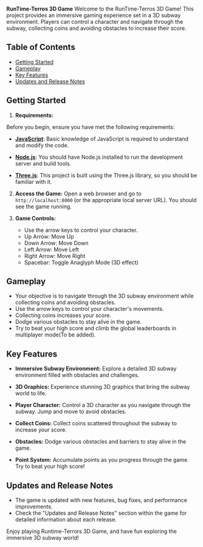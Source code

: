 **RunTime-Terros 3D Game**
Welcome to the RunTime-Terros 3D Game! This project provides an immersive gaming experience set in a 3D subway environment. Players can control a character and navigate through the subway, collecting coins and avoiding obstacles to increase their score.

## Table of Contents

- [Getting Started](#getting-started)
- [Gameplay](#gameplay)
- [Key Features](#key-features)
- [Updates and Release Notes](#updates-and-release-notes)

## Getting Started
1. **Requirements:**

Before you begin, ensure you have met the following requirements:

- **[JavaScript](https://developer.mozilla.org/en-US/docs/Web/JavaScript)**: Basic knowledge of JavaScript is required to understand and modify the code.

- **[Node.js](https://nodejs.org/)**: You should have Node.js installed to run the development server and build tools.

- **[Three.js](https://threejs.org/)**: This project is built using the Three.js library, so you should be familiar with it.

2. **Access the Game:**
   Open a web browser and go to `http://localhost:8000` (or the appropriate local server URL). You should see the game running.

3. **Game Controls:**
   - Use the arrow keys to control your character.
   - Up Arrow: Move Up
   - Down Arrow: Move Down
   - Left Arrow: Move Left
   - Right Arrow: Move Right
   - Spacebar: Toggle Anaglyph Mode (3D effect)


## Gameplay

- Your objective is to navigate through the 3D subway environment while collecting coins and avoiding obstacles.
- Use the arrow keys to control your character's movements.
- Collecting coins increases your score.
- Dodge various obstacles to stay alive in the game.
- Try to beat your high score and climb the global leaderboards in multiplayer mode(To be added).

## Key Features

- **Immersive Subway Environment:** Explore a detailed 3D subway environment filled with obstacles and challenges.

- **3D Graphics:** Experience stunning 3D graphics that bring the subway world to life.

- **Player Character:** Control a 3D character as you navigate through the subway. Jump and move to avoid obstacles.

- **Collect Coins:** Collect coins scattered throughout the subway to increase your score.

- **Obstacles:** Dodge various obstacles and barriers to stay alive in the game.

- **Point System:** Accumulate points as you progress through the game. Try to beat your high score!

## Updates and Release Notes

- The game is updated with new features, bug fixes, and performance improvements.
- Check the "Updates and Release Notes" section within the game for detailed information about each release.

Enjoy playing Runtime-Terrors 3D Game, and have fun exploring the immersive 3D subway world!

